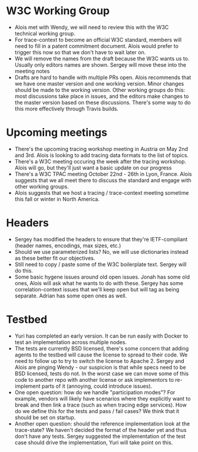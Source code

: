 # W3C Working Group
- Alois met with Wendy, we will need to review this with the W3C technical working group.
- For trace-context to become an official W3C standard, members will need to fill in a patent commitment document. Alois would prefer to trigger this now so that we don't have to wait later on.
- We will remove the names from the draft because the W3C wants us to. Usually only editors names are shown. Sergey will move these into the meeting notes
- Drafts are hard to handle with multiple PRs open. Alois recommends that we have one master version and one working version. Minor changes should be made to the working version. Other working groups do this: most discussions take place in issues, and the editors make changes to the master version based on these discussions. There's some way to do this more effectively through Travis builds.

# Upcoming meetings
- There's the upcoming tracing workshop meeting in Austria on May 2nd and 3rd. Alois is looking to add tracing data formats to the list of topics.
- There's a W3C meeting occuring the week after the tracing workshop. Alois will go, but they'll just want a basic update on our progress
- There's a W3C TPAC meeting October 22nd - 26th in Lyon, France. Alois suggests that we all meet there to discuss the standard and engage with other working groups.
- Alois suggests that we host a tracing / trace-context meeting sometime this fall or winter in North America.

# Headers
- Sergey has modified the headers to ensure that they're IETF-compliant (header names, encodings, max sizes, etc.)
- Should we use parameterized lists? No, we will use dictionaries instead as these better fit our objectives.
- Still need to copy / paste some of the W3C boilerplate text. Sergey will do this.
- Some basic hygene issues around old open issues. Jonah has some old ones, Alois will ask what he wants to do with these. Sergey has some correlation-context issues that we'll keep open but will tag as being separate. Adrian has some open ones as well.

# Testbed
- Yuri has completed an early version. It can be run easily with Docker to test an implementation across multiple nodes.
- The tests are currently BSD licensed, there's some concern that adding agents to the testbed will cause the license to spread to their code. We need to follow up to try to switch the license to Apache 2. Sergey and Alois are pinging Wendy - our suspicion is that while specs need to be BSD licensed, tests do not. In the worst case we can move some of this code to another repo with another license or ask implementors to re-implement parts of it (annoying, could introduce issues).
- One open question: how do we handle "participation modes"? For example, vendors will likely have scenarios where they explicitly want to break and then link a trace (such as when tracing edge services). How do we define this for the tests and pass / fail cases? We think that it should be set on startup.
- Another open question: should the reference implementation look at the trace-state? We haven't decided the format of the header yet and thus don't have any tests. Sergey suggested the implementation of the test case should drive the implementation, Yuri will take point on this.
